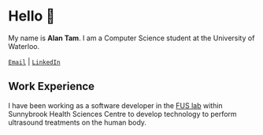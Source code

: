 # Hello 👋 

My name is **Alan Tam**. I am a Computer Science student at the University of Waterloo.

<code>[Email](mailto:a37tam@uwaterloo.ca)</code> | <code>[LinkedIn](https://www.linkedin.com/in/a37tam/)</code>

## Work Experience

I have been working as a software developer in the [FUS lab](https://sunnybrook.ca/research/content/?page=sri-groups-fus) within Sunnybrook Health Sciences Centre to develop technology to perform ultrasound treatments on the human body.

<!--
**a37tam/a37tam** is a ✨ _special_ ✨ repository because its `README.md` (this file) appears on your GitHub profile.

Here are some ideas to get you started:

- 🔭 I’m currently working on ...
- 🌱 I’m currently learning ...
- 👯 I’m looking to collaborate on ...
- 🤔 I’m looking for help with ...
- 💬 Ask me about ...
- 📫 How to reach me: ...
- 😄 Pronouns: ...
- ⚡ Fun fact: ...
-->
